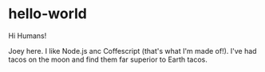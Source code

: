 # hello-world

Hi Humans!

Joey here. I like Node.js anc Coffescript (that's what I'm made of!).
I've had tacos on the moon and find them far superior to Earth tacos.
